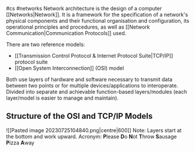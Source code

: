 #cs #networks
Network architecture is the design of a computer [[Networks|Network]]. It is a framework for the specification of a network's physical components and their functional organisation and configuration, its operational principles and procedures, as well as [[Network Communication|Communication Protocols]] used.

There are two reference models:
- [[Transmission Control Protocol & Internet Protocol Suite|TCP/IP]] protocol suite
- [[Open System Interconnection]] (OSI) model

Both use layers of hardware and software necessary to transmit data between two points or for multiple devices/applications to interoperate. Divided into separate and achievable function-based layers/modules (each layer/model is easier to manage and maintain).
## Structure of the OSI and TCP/IP Models
![[Pasted image 20230725104840.png|centre|600]]
Note: Layers start at the bottom and work upward.
Acronym: **P**lease **D**o **N**ot **T**hrow **S**ausage **P**izza **A**way

